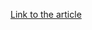 [Link to the article](https://www.cisa.gov/news-events/alerts/2025/01/14/microsoft-releases-january-2025-security-updates)
